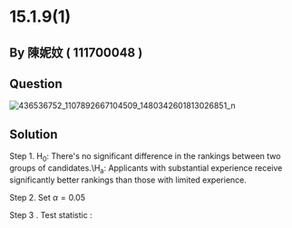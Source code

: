 # 15.1.9(1)

## By 陳妮妏 ( 111700048 )

## Question

![436536752_1107892667104509_1480342601813026851_n](https://github.com/HWTeng-Course/202402-Statistics/assets/162071863/628a52e6-d75d-4dca-85d0-b63dfc84e082)

## Solution

Step 1. H<sub>0</sub>: There's no significant difference in the rankings between two groups of candidates.\\H<sub>a</sub>: Applicants with substantial experience receive significantly better rankings than those with limited experience.

Step 2. Set  $\alpha=0.05$

Step 3 . Test statistic : 
